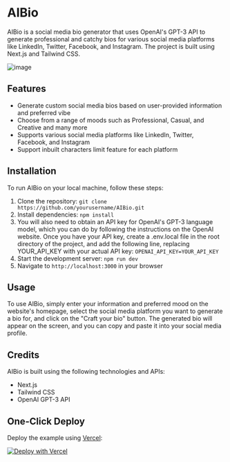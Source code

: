 # AIBio

AIBio is a social media bio generator that uses OpenAI's GPT-3 API to generate professional and catchy bios for various social media platforms like LinkedIn, Twitter, Facebook, and Instagram. The project is built using Next.js and Tailwind CSS.

![image](https://user-images.githubusercontent.com/1321311/221399259-9f97f83e-0c13-45e6-b226-4a7a38e4264b.png)

## Features

- Generate custom social media bios based on user-provided information and preferred vibe
- Choose from a range of moods such as Professional, Casual, and Creative and many more
- Supports various social media platforms like LinkedIn, Twitter, Facebook, and Instagram
- Support inbuilt characters limit feature for each platform

## Installation

To run AIBio on your local machine, follow these steps:

1. Clone the repository: `git clone https://github.com/yourusername/AIBio.git`
2. Install dependencies: `npm install`
3. You will also need to obtain an API key for OpenAI's GPT-3 language model, which you can do by following the instructions on the OpenAI website. Once you have your    API key, create a .env.local file in the root directory of the project, and add the following line, replacing YOUR_API_KEY with your actual API key:
   `OPENAI_API_KEY=YOUR_API_KEY`
4. Start the development server: `npm run dev`
5. Navigate to `http://localhost:3000` in your browser

## Usage

To use AIBio, simply enter your information and preferred mood on the website's homepage, select the social media platform you want to generate a bio for, and click on the "Craft your bio" button. The generated bio will appear on the screen, and you can copy and paste it into your social media profile.


## Credits

AIBio is built using the following technologies and APIs:

- Next.js
- Tailwind CSS
- OpenAI GPT-3 API

## One-Click Deploy

Deploy the example using [Vercel](https://vercel.com?utm_source=github&utm_medium=readme&utm_campaign=vercel-examples):

[![Deploy with Vercel](https://vercel.com/button)](https://vercel.com/new/clone?repository-url=https://github.com/Nutlope/twitterbio&env=OPENAI_API_KEY&project-name=twitter-bio-generator&repo-name=twitterbio)
